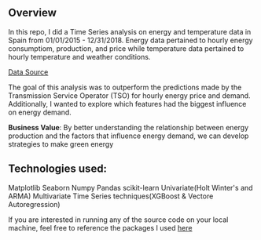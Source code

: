 ## Overview
In this repo, I did a Time Series analysis on energy and temperature data in Spain from 01/01/2015 - 12/31/2018. Energy data pertained to hourly energy consumptiom, production, and price while temperature data pertained to hourly temperature and weather conditions.

[Data Source](https://www.kaggle.com/nicholasjhana/energy-consumption-generation-prices-and-weather)

The goal of this analysis was to outperform the predictions made by the Transmission Service Operator (TSO) for hourly energy price and demand. Additionally, I wanted to explore which features had the biggest influence on energy demand.

**Business Value**: By better understanding the relationship between energy production and the factors that influence energy demand, we can develop strategies to make green energy 

## Technologies used:
Matplotlib
Seaborn
Numpy
Pandas
scikit-learn
Univariate(Holt Winter's and ARMA)
Multivariate Time Series techniques(XGBoost & Vectore Autoregression)

If you are interested in running any of the source code on your local machine, feel free to reference the packages I used [here](https://github.com/KishenSharma6/Weather-Energy-Consumption-in-Spain/blob/master/References/Packages%20Used%20in%20VEnv.txt)


